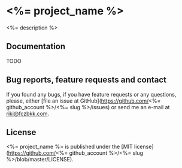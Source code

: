 # <%= project_name %>

<%= description %>

## Documentation

TODO

## Bug reports, feature requests and contact

If you found any bugs, if you have feature requests or any questions, please, either [file an issue at GitHub](https://github.com/<%= github_account %>/<%= slug %>/issues) or send me an e-mail at <a href="mailto:riki@fczbkk.com">riki@fczbkk.com</a>.

## License

<%= project_name %> is published under the [MIT license](https://github.com/<%= github_account %>/<%= slug %>/blob/master/LICENSE).
